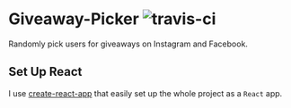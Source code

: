 # Giveaway-Picker ![travis-ci](https://travis-ci.org/42mandychen/giveawaypicker.svg?branch=master)
Randomly pick users for giveaways on Instagram and Facebook.

## Set Up React

I use [create-react-app](https://github.com/facebookincubator/create-react-app) that easily set up the whole project as a `React` app.